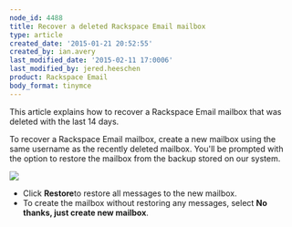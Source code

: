 ```yaml
---
node_id: 4488
title: Recover a deleted Rackspace Email mailbox
type: article
created_date: '2015-01-21 20:52:55'
created_by: ian.avery
last_modified_date: '2015-02-11 17:0006'
last_modified_by: jered.heeschen
product: Rackspace Email
body_format: tinymce
---
```


This article explains how to recover a Rackspace Email mailbox that was
deleted with the last 14 days.

To recover a Rackspace Email mailbox, create a new mailbox using the
same username as the recently deleted mailbox. You'll be prompted with
the option to restore the mailbox from the backup stored on our system.

![](/knowledge_center/sites/default/files/field/image/Screen%20Shot%202015-01-21%20at%202.53.38%20PM.png)

-   Click **Restore**to restore all messages to the new mailbox.
-   To create the mailbox without restoring any messages, select **No
    thanks, just create new mailbox**.


